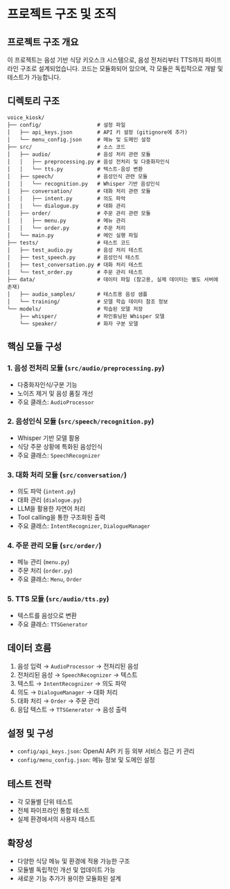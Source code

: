 # 프로젝트 구조 및 조직

## 프로젝트 구조 개요
이 프로젝트는 음성 기반 식당 키오스크 시스템으로, 음성 전처리부터 TTS까지 파이프라인 구조로 설계되었습니다. 코드는 모듈화되어 있으며, 각 모듈은 독립적으로 개발 및 테스트가 가능합니다.

## 디렉토리 구조
```
voice_kiosk/
├── config/                  # 설정 파일
│   ├── api_keys.json        # API 키 설정 (gitignore에 추가)
│   └── menu_config.json     # 메뉴 및 도메인 설정
├── src/                     # 소스 코드
│   ├── audio/               # 음성 처리 관련 모듈
│   │   ├── preprocessing.py # 음성 전처리 및 다중화자인식
│   │   └── tts.py           # 텍스트-음성 변환
│   ├── speech/              # 음성인식 관련 모듈
│   │   └── recognition.py   # Whisper 기반 음성인식
│   ├── conversation/        # 대화 처리 관련 모듈
│   │   ├── intent.py        # 의도 파악
│   │   └── dialogue.py      # 대화 관리
│   ├── order/               # 주문 관리 관련 모듈
│   │   ├── menu.py          # 메뉴 관리
│   │   └── order.py         # 주문 처리
│   └── main.py              # 메인 실행 파일
├── tests/                   # 테스트 코드
│   ├── test_audio.py        # 음성 처리 테스트
│   ├── test_speech.py       # 음성인식 테스트
│   ├── test_conversation.py # 대화 처리 테스트
│   └── test_order.py        # 주문 관리 테스트
├── data/                    # 데이터 파일 (참고용, 실제 데이터는 별도 서버에 존재)
│   ├── audio_samples/       # 테스트용 음성 샘플
│   └── training/            # 모델 학습 데이터 참조 정보
└── models/                  # 학습된 모델 저장
    ├── whisper/             # 파인튜닝된 Whisper 모델
    └── speaker/             # 화자 구분 모델
```

## 핵심 모듈 구성

### 1. 음성 전처리 모듈 (`src/audio/preprocessing.py`)
- 다중화자인식/구분 기능
- 노이즈 제거 및 음성 품질 개선
- 주요 클래스: `AudioProcessor`

### 2. 음성인식 모듈 (`src/speech/recognition.py`)
- Whisper 기반 모델 활용
- 식당 주문 상황에 특화된 음성인식
- 주요 클래스: `SpeechRecognizer`

### 3. 대화 처리 모듈 (`src/conversation/`)
- 의도 파악 (`intent.py`)
- 대화 관리 (`dialogue.py`)
- LLM을 활용한 자연어 처리
- Tool calling을 통한 구조화된 출력
- 주요 클래스: `IntentRecognizer`, `DialogueManager`

### 4. 주문 관리 모듈 (`src/order/`)
- 메뉴 관리 (`menu.py`)
- 주문 처리 (`order.py`)
- 주요 클래스: `Menu`, `Order`

### 5. TTS 모듈 (`src/audio/tts.py`)
- 텍스트를 음성으로 변환
- 주요 클래스: `TTSGenerator`

## 데이터 흐름
1. 음성 입력 → `AudioProcessor` → 전처리된 음성
2. 전처리된 음성 → `SpeechRecognizer` → 텍스트
3. 텍스트 → `IntentRecognizer` → 의도 파악
4. 의도 → `DialogueManager` → 대화 처리
5. 대화 처리 → `Order` → 주문 관리
6. 응답 텍스트 → `TTSGenerator` → 음성 출력

## 설정 및 구성
- `config/api_keys.json`: OpenAI API 키 등 외부 서비스 접근 키 관리
- `config/menu_config.json`: 메뉴 정보 및 도메인 설정

## 테스트 전략
- 각 모듈별 단위 테스트
- 전체 파이프라인 통합 테스트
- 실제 환경에서의 사용자 테스트

## 확장성
- 다양한 식당 메뉴 및 환경에 적용 가능한 구조
- 모듈별 독립적인 개선 및 업데이트 가능
- 새로운 기능 추가가 용이한 모듈화된 설계